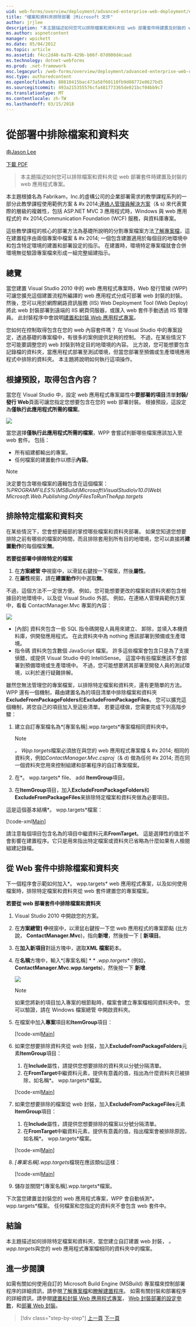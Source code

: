 ```yaml
---
uid: web-forms/overview/deployment/advanced-enterprise-web-deployment/excluding-files-and-folders-from-deployment
title: "檔案和資料夾排除部署 |Microsoft 文件"
author: jrjlee
description: "本主題描述如何您可以排除檔案和資料夾從 web 部署套件時建置及封裝的 web 應用程式專案。"
ms.author: aspnetcontent
manager: wpickett
ms.date: 05/04/2012
ms.topic: article
ms.assetid: f4cc2d40-6a78-429b-b06f-07d000d4caad
ms.technology: dotnet-webforms
ms.prod: .net-framework
msc.legacyurl: /web-forms/overview/deployment/advanced-enterprise-web-deployment/excluding-files-and-folders-from-deployment
msc.type: authoredcontent
ms.openlocfilehash: 80810415bac473a58f60110fb9d08772e0627bd5
ms.sourcegitcommit: 493a215355576cfa481773365de021bcf04bb9c7
ms.translationtype: MT
ms.contentlocale: zh-TW
ms.lasthandoff: 03/15/2018
---
```

<a name="excluding-files-and-folders-from-deployment"></a>從部署中排除檔案和資料夾
====================
由[Jason Lee](https://github.com/jrjlee)

[下載 PDF](https://msdnshared.blob.core.windows.net/media/MSDNBlogsFS/prod.evol.blogs.msdn.com/CommunityServer.Blogs.Components.WeblogFiles/00/00/00/63/56/8130.DeployingWebAppsInEnterpriseScenarios.pdf)

> 本主題描述如何您可以排除檔案和資料夾從 web 部署套件時建置及封裝的 web 應用程式專案。


本主題根據名為 Fabrikam，Inc.的虛構公司的企業部署需求的教學課程系列的一部分此教學課程使用範例方案 & #x 2014;[連絡人管理員解決方案](../web-deployment-in-the-enterprise/the-contact-manager-solution.md)（& s) 來代表實際的層級的複雜性，包括 ASP.NET MVC 3 應用程式時，Windows 與 web 應用程式的 #x 2014;Communication Foundation (WCF) 服務，與資料庫專案。

這些教學課程的核心的部署方法為基礎所說明的分割專案檔案方法[了解專案檔](../web-deployment-in-the-enterprise/understanding-the-project-file.md)，這在建置程序由兩個專案中檔案 & #x 2014; 一個包含建置適用於每個目的地環境中和包含特定環境的建置和部署設定的指示。 在建置時，環境特定專案檔就會合併環境無從驗證專案檔來形成一組完整組建指示。

## <a name="overview"></a>總覽

當您建置 Visual Studio 2010 中的 web 應用程式專案時，Web 發行管線 (WPP) 可讓您擴充這個建置流程所編譯的 web 應用程式分成可部署 web 封裝的封裝。 然後，您可以用於網際網路資訊服務 (IIS) Web Deployment Tool (Web Deploy) 將此 web 封裝部署到遠端的 IIS 網頁伺服器，或匯入 web 套件手動透過 IIS 管理員。 此封裝程序中會說明[建置和封裝 Web 應用程式專案](../web-deployment-in-the-enterprise/building-and-packaging-web-application-projects.md)。

您如何在控制取得包含在您的 web 內容套件嗎？ 在 Visual Studio 中的專案設定，透過基礎的專案檔中，有很多的案例提供足夠的控制。 不過，在某些情況下您可能要調整您的 web 封裝到特定目的地環境的內容。 比方說，您可能想要包含記錄檔的資料夾，當應用程式部署至測試環境，但當您部署至預備或生產環境應用程式中排除的資料夾。 本主題將說明如何執行這項操作。

## <a name="what-gets-included-by-default"></a>根據預設，取得包含內容？

當您在 Visual Studio 中，設定 web 應用程式專案屬性中**要部署的項目**清單**封裝/發行 Web**頁面可讓您指定您想要包含在您的 web 部署封裝。 根據預設，這設定為**僅執行此應用程式所需的檔案**。

![](excluding-files-and-folders-from-deployment/_static/image1.png)

當您選擇**僅執行此應用程式所需的檔案**，WPP 會嘗試判斷哪些檔案應該加入至 web 套件。 包括：

- 所有組建都輸出的專案。
- 任何檔案的建置動作以標示**內容**。

> [!NOTE]
> 決定要包含哪些檔案的邏輯包含在這個檔案：   
> *%PROGRAMFILES%\MSBuild\Microsoft\VisualStudio\v10.0\Web\ Microsoft.Web.Publishing.OnlyFilesToRunTheApp.targets*


## <a name="excluding-specific-files-and-folders"></a>排除特定檔案和資料夾

在某些情況下，您會想更細部的掌控哪些檔案和資料夾部署。 如果您知道您想要排除之前有哪些的檔案的時間，而且排除套用到所有目的地環境，您可以直接將**建置動作**的每個檔案**無**。

**若要從部署中排除特定的檔案**

1. 在**方案總管 中**視窗中，以滑鼠右鍵按一下檔案，然後**屬性**。
2. 在**屬性**視窗，請在**建置動作**列中選取**無**。

不過，這個方法不一定很方便。 例如，您可能想要更改的檔案和資料夾都包含根據目的地環境中，以及從 Visual Studio 外部。 例如，在連絡人管理員範例方案中，看看 ContactManager.Mvc 專案的內容：

![](excluding-files-and-folders-from-deployment/_static/image2.png)

- [內部] 資料夾包含一些 SQL 指令碼開發人員用來建立、 卸除，並填入本機資料庫，供開發應用程式。 在此資料夾中為 nothing 應該部署到預備或生產環境。
- 指令碼 資料夾包含數個 JavaScript 檔案。 許多這些檔案會包含只是為了支援偵錯，或提供 Visual Studio 中的 IntelliSense。 這當中有些檔案應該不會部署到預備環境或生產環境中。 不過，您可能想要將其部署至開發人員的測試環境，以利於進行疑難排解。

雖然您無法管理您的專案檔案，以排除特定檔案和資料夾，還有更簡單的方法。 WPP 還有一個機制，藉由建置名為的項目清單中排除檔案和資料夾**ExcludeFromPackageFolders**和**ExcludeFromPackageFiles**。 您可以擴充這個機制，將您自己的項目加入至這些清單。 若要這樣做，您需要完成下列高階步驟：

1. 建立自訂專案檔名為*[專案名稱].wpp.targets*專案檔相同資料夾中。

    > [!NOTE]
    > *。 Wpp.targets*檔案必須放在與您的 web 應用程式專案檔 & #x 2014; 相同的資料夾，例如*ContactManager.Mvc.csproj*（& d) 做為任何 #x 2014; 而在同一個資料夾您用來控制組建和部署程序的自訂專案檔案。
2. 在*。 wpp.targets* file、 add **ItemGroup**項目。
3. 在**ItemGroup**項目，加入**ExcludeFromPackageFolders**和**ExcludeFromPackageFiles**来排除特定檔案和資料夾做為必要項目。

這是這個基本結構*。 wpp.targets*檔案：


[!code-xml[Main](excluding-files-and-folders-from-deployment/samples/sample1.xml)]


請注意每個項目包含名為的項目中繼資料元素**FromTarget**。 這是選擇性的值並不會影響在建置程序。它只是用來指出特定檔案或資料夾已省略為什麼如果有人檢閱組建記錄檔。

## <a name="excluding-files-and-folders-from-a-web-package"></a>從 Web 套件中排除檔案和資料夾

下一個程序會示範如何加入*。 wpp.targets* web 應用程式專案，以及如何使用檔案時，排除特定檔案和資料夾從 web 套件建置您的專案檔案。

**若要從 web 部署套件中排除檔案和資料夾**

1. Visual Studio 2010 中開啟您的方案。
2. 在**方案總管] 中**視窗中，以滑鼠右鍵按一下您 web 應用程式的專案節點 (比方說， **ContactManager.Mvc**)，指向**新增**，然後按一下 [ **新項目**。
3. 在**加入新項目**對話方塊中，選取**XML 檔案**範本。
4. 在**名稱**方塊中，輸入*[專案名稱] * * *.wpp.targets** (例如， **ContactManager.Mvc.wpp.targets**)，然後按一下 **新增**.

    ![](excluding-files-and-folders-from-deployment/_static/image3.png)

    > [!NOTE]
    > 如果您將新的項目加入專案的根節點時，檔案會建立專案檔相同資料夾中。 您可以驗證，請在 Windows 檔案總管 中開啟資料夾。
5. 在檔案中加入**專案**項目和**ItemGroup**項目：

    [!code-xml[Main](excluding-files-and-folders-from-deployment/samples/sample2.xml)]
6. 如果您想要排除資料夾從 web 封裝，加入**ExcludeFromPackageFolders**元素**ItemGroup**項目：

    1. 在**Include**屬性，請提供您想要排除的資料夾以分號分隔清單。
    2. 在**FromTarget**中繼資料元素，提供有意義的值，指出為什麼資料夾已被排除，如名稱*。 wpp.targets*檔案。

    [!code-xml[Main](excluding-files-and-folders-from-deployment/samples/sample3.xml)]
7. 如果您想要排除的檔案從 web 封裝，加入**ExcludeFromPackageFiles**元素**ItemGroup**項目：

    1. 在**Include**屬性，請提供您想要排除的檔案以分號分隔清單。
    2. 在**FromTarget**中繼資料元素，提供有意義的值，指出檔案會被排除原因，如名稱*。 wpp.targets*檔案。

    [!code-xml[Main](excluding-files-and-folders-from-deployment/samples/sample4.xml)]
8. *[專案名稱].wpp.targets*檔現在應該類似這樣：

    [!code-xml[Main](excluding-files-and-folders-from-deployment/samples/sample5.xml)]
9. 儲存並關閉*[專案名稱].wpp.targets*檔案。

下次當您建置並封裝您的 web 應用程式專案，WPP 會自動偵測*。 wpp.targets*檔案。 任何檔案和您指定的資料夾不會包含 web 套件中。

## <a name="conclusion"></a>結論

本主題描述如何排除特定檔案和資料夾，當您建立自訂建置 web 封裝， *。 wpp.targets*與您的 web 應用程式專案檔相同的資料夾中的檔案。

## <a name="further-reading"></a>進一步閱讀

如需有關如何使用自訂的 Microsoft Build Engine (MSBuild) 專案檔來控制部署程序的詳細資訊，請參閱[了解專案檔](../web-deployment-in-the-enterprise/understanding-the-project-file.md)和[瞭解建置程序](../web-deployment-in-the-enterprise/understanding-the-build-process.md)。 如需有關封裝和部署程序的詳細資訊，請參閱[建置和封裝 Web 應用程式專案](../web-deployment-in-the-enterprise/building-and-packaging-web-application-projects.md)， [Web 封裝部署的設定參數](../web-deployment-in-the-enterprise/configuring-parameters-for-web-package-deployment.md)，和[部署 Web 封裝](../web-deployment-in-the-enterprise/deploying-web-packages.md)。

>[!div class="step-by-step"]
[上一頁](deploying-membership-databases-to-enterprise-environments.md)
[下一頁](taking-web-applications-offline-with-web-deploy.md)
